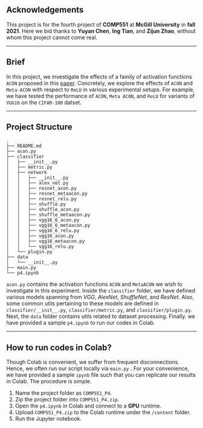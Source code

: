 ## Acknowledgements

This project is for the fourth project of **COMP551** at **McGill University** in **fall 2021**. Here we bid thanks
to **Yuyan Chen**, **Ing Tian**, and **Zijun Zhao**, without whom this project cannot come real.

---

## Brief

In this project, we investigate the effects of a family of activation functions `ACON` proposed in
this [paper](https://arxiv.org/abs/2009.04759). Concretely, we explore the effects of `ACON` and `Meta-ACON` with
respect to `ReLU` in various experimental setups. For example, we have tested the performance of `ACON`, `Meta ACON`,
and `ReLU` for variants of `VGG16` on the `CIFAR-100` datset.

---

## Project Structure

```text
.
├── README.md
├── acon.py
├── classifier
│   ├── __init__.py
│   ├── metric.py
│   ├── network
│   │   ├── __init__.py
│   │   ├── alex_net.py
│   │   ├── resnet_acon.py
│   │   ├── resnet_metaacon.py
│   │   ├── resnet_relu.py
│   │   ├── shuffle.py
│   │   ├── shuffle_acon.py
│   │   ├── shuffle_metaacon.py
│   │   ├── vgg16_6_acon.py
│   │   ├── vgg16_6_metaacon.py
│   │   ├── vgg16_6_relu.py
│   │   ├── vgg16_acon.py
│   │   ├── vgg16_metaacon.py
│   │   └── vgg16_relu.py
│   └── plugin.py
├── data
│   └── __init__.py
├── main.py
└── p4.ipynb
```

`acon.py` contains the activation functions `ACON` and `MetaACON` we wish to investigate in this experiment. Inside the `classifier` folder, we
have defined various models spanning from *VGG*, *AlexNet*, *ShuffleNet*, and *ResNet*. Also, some common utils
pertaining to these models are defined in `classifier/__init__.py`, `classifier/metric.py`, and `classifier/plugin.py`.
Next, the `data` folder contains utils related to dataset processing. Finally. we have provided a sample `p4.ipynb` to
run our codes in Colab.

---

## How to run codes in Colab?

Though Colab is convenient, we suffer from frequent disconnections. Hence, we often run our script locally via `main.py`
. For your convenience, we have provided a sample `ipynb` file such that you can replicate our results in Colab. The
procedure is simple.

1. Name the project folder as `COMP551_P4`.
2. Zip the project folder into `COMP551_P4.zip`.
3. Open the `p4.ipynb` in Colab and connect to a **GPU** runtime.
4. Upload `COMP551_P4.zip` to the Colab runtime under the `/content` folder.
5. Run the Jupyter notebook.
